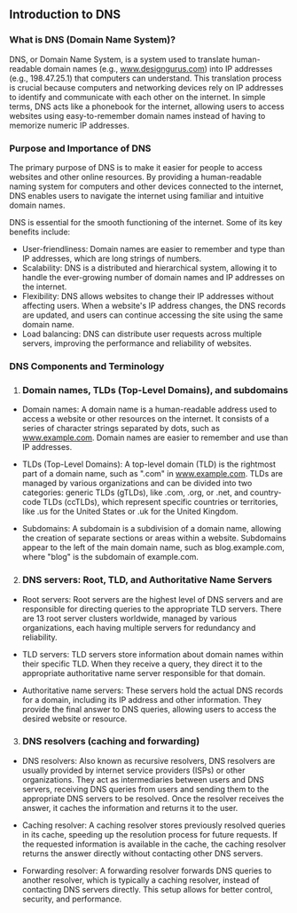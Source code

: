 ## Introduction to DNS

### What is DNS (Domain Name System)?
DNS, or Domain Name System, is a system used to translate human-readable domain names (e.g., www.designgurus.com) into IP addresses (e.g., 198.47.25.1) that computers can understand. This translation process is crucial because computers and networking devices rely on IP addresses to identify and communicate with each other on the internet. In simple terms, DNS acts like a phonebook for the internet, allowing users to access websites using easy-to-remember domain names instead of having to memorize numeric IP addresses.

### Purpose and Importance of DNS
The primary purpose of DNS is to make it easier for people to access websites and other online resources. By providing a human-readable naming system for computers and other devices connected to the internet, DNS enables users to navigate the internet using familiar and intuitive domain names.

DNS is essential for the smooth functioning of the internet. Some of its key benefits include:

- User-friendliness: Domain names are easier to remember and type than IP addresses, which are long strings of numbers.
- Scalability: DNS is a distributed and hierarchical system, allowing it to handle the ever-growing number of domain names and IP addresses on the internet.
- Flexibility: DNS allows websites to change their IP addresses without affecting users. When a website's IP address changes, the DNS records are updated, and users can continue accessing the site using the same domain name.
- Load balancing: DNS can distribute user requests across multiple servers, improving the performance and reliability of websites.

### DNS Components and Terminology

1. ### Domain names, TLDs (Top-Level Domains), and subdomains
- Domain names: A domain name is a human-readable address used to access a website or other resources on the internet. It consists of a series of character strings separated by dots, such as www.example.com. Domain names are easier to remember and use than IP addresses.

- TLDs (Top-Level Domains): A top-level domain (TLD) is the rightmost part of a domain name, such as ".com" in www.example.com. TLDs are managed by various organizations and can be divided into two categories: generic TLDs (gTLDs), like .com, .org, or .net, and country-code TLDs (ccTLDs), which represent specific countries or territories, like .us for the United States or .uk for the United Kingdom.

- Subdomains: A subdomain is a subdivision of a domain name, allowing the creation of separate sections or areas within a website. Subdomains appear to the left of the main domain name, such as blog.example.com, where "blog" is the subdomain of example.com.

2. ### DNS servers: Root, TLD, and Authoritative Name Servers
- Root servers: Root servers are the highest level of DNS servers and are responsible for directing queries to the appropriate TLD servers. There are 13 root server clusters worldwide, managed by various organizations, each having multiple servers for redundancy and reliability.

- TLD servers: TLD servers store information about domain names within their specific TLD. When they receive a query, they direct it to the appropriate authoritative name server responsible for that domain.

- Authoritative name servers: These servers hold the actual DNS records for a domain, including its IP address and other information. They provide the final answer to DNS queries, allowing users to access the desired website or resource.

3. ### DNS resolvers (caching and forwarding)
- DNS resolvers: Also known as recursive resolvers, DNS resolvers are usually provided by internet service providers (ISPs) or other organizations. They act as intermediaries between users and DNS servers, receiving DNS queries from users and sending them to the appropriate DNS servers to be resolved. Once the resolver receives the answer, it caches the information and returns it to the user.

- Caching resolver: A caching resolver stores previously resolved queries in its cache, speeding up the resolution process for future requests. If the requested information is available in the cache, the caching resolver returns the answer directly without contacting other DNS servers.

- Forwarding resolver: A forwarding resolver forwards DNS queries to another resolver, which is typically a caching resolver, instead of contacting DNS servers directly. This setup allows for better control, security, and performance.
